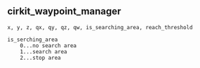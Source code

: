## cirkit_waypoint_manager

~~~
x, y, z, qx, qy, qz, qw, is_searching_area, reach_threshold
~~~

~~~
is_serching_area
	0...no search area
	1...search area
	2...stop area
~~~

